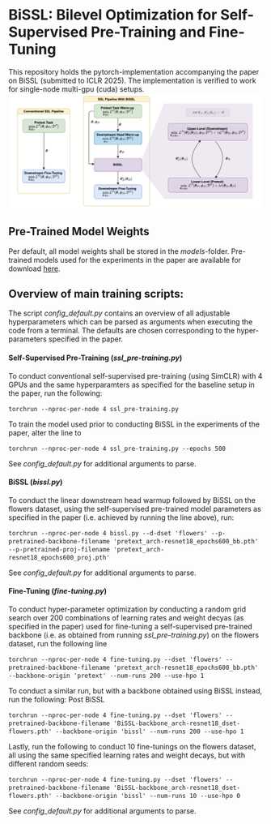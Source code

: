 # BiSSL: Bilevel Optimization for Self-Supervised Pre-Training and Fine-Tuning
This repository holds the pytorch-implementation accompanying the paper on BiSSL (submitted to ICLR 2025). The implementation is verified to work for single-node multi-gpu (cuda) setups.
![](figs/bissl_pipeline.png)

## Pre-Trained Model Weights
Per default, all model weights shall be stored in the *models*-folder. Pre-trained models used for the experiments in the paper are available for download [here](https://drive.google.com/drive/folders/1thTprOQpCYN1sh2AAHqhYaOo6Vz7-u96?usp=share_link).

## Overview of main training scripts:
The script *config_default.py* contains an overview of all adjustable hyperparameters which can be parsed as arguments when executing the code from a terminal. The defaults are chosen corresponding to the hyper-parameters specified in the paper.

#### Self-Supervised Pre-Training (*ssl_pre-training.py*)
To conduct conventional self-supervised pre-training (using SimCLR) with 4 GPUs and the same hyperparamters as specified for the baseline setup in the paper, run the following:
```
torchrun --nproc-per-node 4 ssl_pre-training.py
```
To train the model used prior to conducting BiSSL in the experiments of the paper, alter the line to
```
torchrun --nproc-per-node 4 ssl_pre-training.py --epochs 500
```
See *config_default.py* for additional arguments to parse.

#### BiSSL (*bissl.py*)
To conduct the linear downstream head warmup followed by BiSSL on the flowers dataset, using the self-supervised pre-trained model parameters as specified in the paper (i.e. achieved by running the line above), run:
```
torchrun --nproc-per-node 4 bissl.py --d-dset 'flowers' --p-pretrained-backbone-filename 'pretext_arch-resnet18_epochs600_bb.pth' --p-pretrained-proj-filename 'pretext_arch-resnet18_epochs600_proj.pth'
```
See *config_default.py* for additional arguments to parse.

#### Fine-Tuning (*fine-tuning.py*)
To conduct hyper-parameter optimization by conducting a random grid search over 200 combinations of learning rates and weight decyas (as specified in the paper) used for fine-tuning a self-supervised pre-trained backbone (i.e. as obtained from running *ssl_pre-training.py*) on the flowers dataset, run the following line
```
torchrun --nproc-per-node 4 fine-tuning.py --dset 'flowers' --pretrained-backbone-filename 'pretext_arch-resnet18_epochs600_bb.pth' --backbone-origin 'pretext' --num-runs 200 --use-hpo 1
```

To conduct a similar run, but with a backbone obtained using BiSSL instead, run the following:
Post BiSSL
```
torchrun --nproc-per-node 4 fine-tuning.py --dset 'flowers' --pretrained-backbone-filename 'BiSSL-backbone_arch-resnet18_dset-flowers.pth' --backbone-origin 'bissl' --num-runs 200 --use-hpo 1
```

Lastly, run the following to conduct 10 fine-tunings on the flowers dataset, all using the same specified learning rates and weight decays, but with different random seeds:
```
torchrun --nproc-per-node 4 fine-tuning.py --dset 'flowers' --pretrained-backbone-filename 'BiSSL-backbone_arch-resnet18_dset-flowers.pth' --backbone-origin 'bissl' --num-runs 10 --use-hpo 0
```

See *config_default.py* for additional arguments to parse.